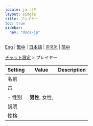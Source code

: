 ```yaml
---
locale: ja-rJP
layout: single
title: プレイヤー
toc: true
sidebar:
  nav: "docs-jp"
---
```

[Eng](/dancexr/menu/2025.4/chat/chat_player) | [繁中](/tw/dancexr/menu/2025.4/chat/chat_player) | [日本語](/jp/dancexr/menu/2025.4/chat/chat_player) | [한국어](/kr/dancexr/menu/2025.4/chat/chat_player) | [简中](/zh/dancexr/menu/2025.4/chat/chat_player)

[チャット設定](../menu#チャット設定) > プレイヤー



| Setting | Value | Description |
| :--- | --- | :--- |
| 名前 || 
| 声 |  |  |
|- 性別 | **男性**, 女性,  | 
| 説明 || 
| 性格 || 
